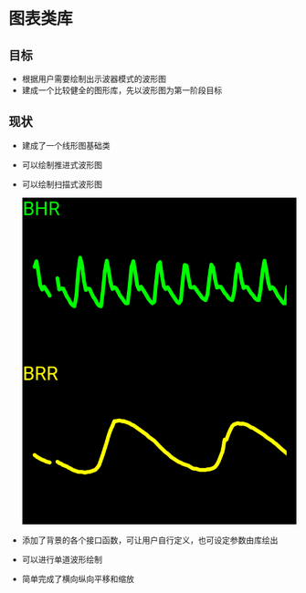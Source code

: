 # 图表类库
## 目标
* 根据用户需要绘制出示波器模式的波形图
* 建成一个比较健全的图形库，先以波形图为第一阶段目标

## 现状
* 建成了一个线形图基础类
* 可以绘制推进式波形图
* 可以绘制扫描式波形图

    ![扫描模式](https://github.com/will4906/ChartViewMoudle/blob/master/image/scan_wave.png)

* 添加了背景的各个接口函数，可让用户自行定义，也可设定参数由库绘出
* 可以进行单道波形绘制
* 简单完成了横向纵向平移和缩放
